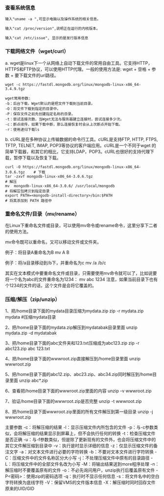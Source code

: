 ### 查看系统信息
~~~
输入"uname -a ",可显示电脑以及操作系统的相关信息。

输入"cat /proc/version",说明正在运行的内核版本。

输入"cat /etc/issue", 显示的是发行版本信息
~~~

### 下载网络文件（wget/curl）

a. wget是linux下一个从网络上自动下载文件的常用自由工具。它支持HTTP，HTTPS和FTP协议，可以使用HTTP代理。一般的使用方法是: wget + 空格 + 参数 + 要下载文件的url路径。

~~~
wget -c https://fastdl.mongodb.org/linux/mongodb-linux-x86_64-3.4.9.tgz

wget常用参数:
-b：后台下载，Wget默认的是把文件下载到当前目录。
-O：将文件下载到指定的目录中。
-P：保存文件之前先创建指定名称的目录。
-t：尝试连接次数，当Wget无法与服务器建立连接时，尝试连接多少次。
-c：断点续传，如果下载中断，那么连接恢复时会从上次断点开始下载。
-r：使用递归下载ls
~~~

b. cURL是在多种协议上传输数据的命令行工具。cURL是支持FTP, HTTP, FTPS, TFTP, TELNET, IMAP, POP3等协议的客户端应用。cURL是一个不同于wget 的简单下载器，和其它的相比，它支持LDAP，POP3。cURL也很好的支持代理下载，暂停下载以及恢复下载。

~~~
curl -O https://fastdl.mongodb.org/linux/mongodb-linux-x86_64-3.0.6.tgz    # 下载
tar -zxvf mongodb-linux-x86_64-3.0.6.tgz                                   # 解压
mv  mongodb-linux-x86_64-3.0.6/ /usr/local/mongodb                         # 将解压包拷贝到指定目录
export PATH=<mongodb-install-directory>/bin:$PATH                          # 将其添加到 PATH 路径中
~~~

### 重命名文件/目录（mv/rename）

在Linux下重命名文件或目录，可以使用mv命令或rename命令，这里分享下二者的使用方法。

mv命令既可以重命名，又可以移动文件或文件夹。

例子：将目录A重命名为B
mv A B

例子：将/a目录移动到/b下，并重命名为c
mv /a /b/c

其实在文本模式中要重命名文件或目录，只需要使用mv命令就可以了，比如说要将一个名为abc的文件重命名为1234：
mv abc 1234
注意，如果当前目录下也有个1234的文件的话，这个文件是会将它覆盖的。

### 压缩/解压（zip/unzip）

1、把/home目录下面的mydata目录压缩为mydata.zip
zip -r mydata.zip mydata #压缩mydata目录

2、把/home目录下面的mydata.zip解压到mydatabak目录里面
unzip mydata.zip -d mydatabak

3、把/home目录下面的abc文件夹和123.txt压缩成为abc123.zip
zip -r abc123.zip abc 123.txt

4、把/home目录下面的wwwroot.zip直接解压到/home目录里面
unzip wwwroot.zip

5、把/home目录下面的abc12.zip、abc23.zip、abc34.zip同时解压到/home目录里面
unzip abc\*.zip

6、查看把/home目录下面的wwwroot.zip里面的内容
unzip -v wwwroot.zip

7、验证/home目录下面的wwwroot.zip是否完整
unzip -t wwwroot.zip

8、把/home目录下面wwwroot.zip里面的所有文件解压到第一级目录
unzip -j wwwroot.zip

主要参数
-c：将解压缩的结果
-l：显示压缩文件内所包含的文件
-p：与-c参数类似，会将解压缩的结果显示到屏幕上，但不会执行任何的转换
-t：检查压缩文件是否正确
-u：与-f参数类似，但是除了更新现有的文件外，也会将压缩文件中的其它文件解压缩到目录中
-v：执行是时显示详细的信息
-z：仅显示压缩文件的备注文字
-a：对文本文件进行必要的字符转换
-b：不要对文本文件进行字符转换
-C：压缩文件中的文件名称区分大小写
-j：不处理压缩文件中原有的目录路径
-L：将压缩文件中的全部文件名改为小写
-M：将输出结果送到more程序处理
-n：解压缩时不要覆盖原有的文件
-o：不必先询问用户，unzip执行后覆盖原有文件
-P<密码>：使用zip的密码选项
-q：执行时不显示任何信息
-s：将文件名中的空白字符转换为底线字符
-V：保留VMS的文件版本信息
-X：解压缩时同时回存文件原来的UID/GID

